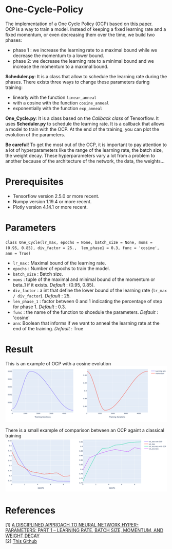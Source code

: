 # One-Cycle-Policy

The implementation of a One Cycle Policy (OCP) based on [this paper](https://arxiv.org/pdf/1803.09820.pdf).  
OCP is a way to train a model. Instead of keeping a fixed learning rate and a fixed momentum, or even decreasing them over the time, we build two phases:
- phase 1 : we increase the learning rate to a maximal bound while we decrease the momentum to a lower bound.
- phase 2: we decrease the learning rate to a minimal bound and we increase the momentum to a maximal bound.

**Scheduler.py**: It is a class that allow to schedule the learning rate during the phases. There exists three ways to change these parameters during training:
- linearly with the function `linear_anneal`
- with a cosine with the function `cosine_anneal`
- exponentially with the function `exp_anneal` 

**One_Cycle.py**: It is a class based on the *Callback class* of Tensorflow. It uses **Scheduler.py** to schedule the learning rate. It is a callback that allows a model to train with the OCP. At the end of the training, you can plot the evolution of the parameters.

**Be careful**! To get the most out of the OCP, it is important to pay attention to a lot of hyperparameters like the range of the learning rate, the batch size, the weight decay. These hyperparameters vary a lot from a problem to another because of the architecture of the network, the data, the weights...

# Prerequisites
- Tensorflow version 2.5.0 or more recent.
- Numpy version 1.19.4 or more recent.
- Plotly version 4.14.1 or more recent.

# Parameters 
`class One_Cycle(lr_max, epochs = None, batch_size = None, moms = (0.95, 0.85), div_factor = 25., 
                 len_phase1 = 0.3, func = 'cosine', ann = True)`

- `lr_max` : Maximal bound of the learning rate.
- `epochs` : Number of epochs to train the model.
- `batch_size` : Batch size. 
- `moms` : tuple of the maximal and minimal bound of the momentum or beta_1 if it exists. *Default* : (0.95, 0.85).
- `div_factor` : a int that define the lower bound of the learning rate (`lr_max / div_factor`). *Default* : 25.
- `len_phase_1` :  factor between 0 and 1 indicating the percentage of step for phase 1. *Default* : 0.3. 
- `func` : the name of the function to shcedule the parameters. *Default* : 'cosine'
- `ann`: Boolean that informs if we want to anneal the learning rate at the end of the training. *Default* : True

# Result
This is an example of OCP with a cosine evolution
![alttext](https://github.com/guipet/One-Cycle-Policy/blob/main/plots/lr%26mom.png)

There is a small example of comparison between an OCP againt a classical training
![alttext](https://github.com/guipet/One-Cycle-Policy/blob/main/plots/plot_eval.png) 

# References
[1] [A DISCIPLINED APPROACH TO NEURAL NETWORK HYPER-PARAMETERS: PART 1 – LEARNING RATE, BATCH SIZE, MOMENTUM, AND WEIGHT DECAY](https://arxiv.org/pdf/1803.09820.pdf)  
[2] [This Github](https://github.com/titu1994/keras-one-cycle/tree/06c202996d71491e624ddef53a57858152e93564)
